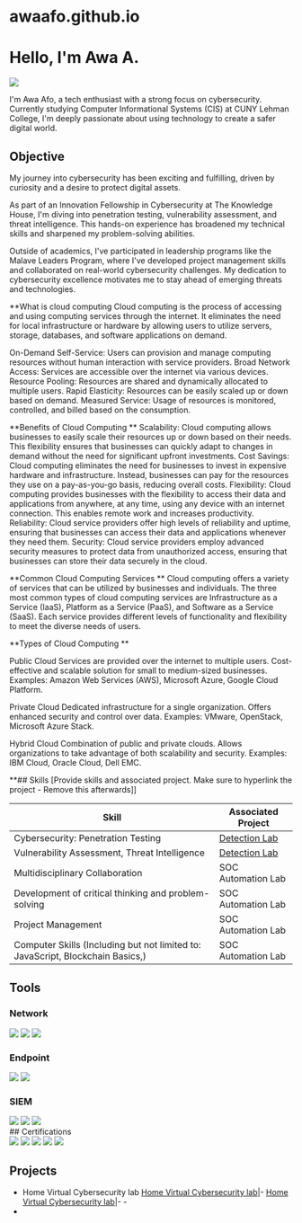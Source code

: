 # awaafo.github.io



# Hello, I'm Awa A.
<a href="[https://linkedin.com](https://www.linkedin.com/in/awa-afo/)"><img src="https://img.shields.io/badge/-LinkedIn-0072b1?&style=for-the-badge&logo=linkedin&logoColor=white" /></a>

I'm Awa Afo, a tech enthusiast with a strong focus on cybersecurity. Currently studying Computer Informational Systems (CIS) at CUNY Lehman College, I'm deeply passionate about using technology to create a safer digital world. 


## Objective
My journey into cybersecurity has been exciting and fulfilling, driven by curiosity and a desire to protect digital assets.

As part of an Innovation Fellowship in Cybersecurity at The Knowledge House, I'm diving into penetration testing, vulnerability assessment, and threat intelligence. This hands-on experience has broadened my technical skills and sharpened my problem-solving abilities.

Outside of academics, I've participated in leadership programs like the Malave Leaders Program, where I've developed project management skills and collaborated on real-world cybersecurity challenges. My dedication to cybersecurity excellence motivates me to stay ahead of emerging threats and technologies.

**What is cloud computing 
Cloud computing is the process of accessing and using computing services through the internet. It eliminates the need for local infrastructure or hardware by allowing users to utilize servers, storage, databases, and software applications on demand.

On-Demand Self-Service: Users can provision and manage computing resources without human interaction with service providers.
Broad Network Access: Services are accessible over the internet via various devices.
Resource Pooling: Resources are shared and dynamically allocated to multiple users.
Rapid Elasticity: Resources can be easily scaled up or down based on demand.
Measured Service: Usage of resources is monitored, controlled, and billed based on the consumption.

**Benefits of Cloud Computing
**
Scalability: Cloud computing allows businesses to easily scale their resources up or down based on their needs. This flexibility ensures that businesses can quickly adapt to changes in demand without the need for significant upfront investments.
Cost Savings: Cloud computing eliminates the need for businesses to invest in expensive hardware and infrastructure. Instead, businesses can pay for the resources they use on a pay-as-you-go basis, reducing overall costs.
Flexibility: Cloud computing provides businesses with the flexibility to access their data and applications from anywhere, at any time, using any device with an internet connection. This enables remote work and increases productivity.
Reliability: Cloud service providers offer high levels of reliability and uptime, ensuring that businesses can access their data and applications whenever they need them.
Security: Cloud service providers employ advanced security measures to protect data from unauthorized access, ensuring that businesses can store their data securely in the cloud.

**Common Cloud Computing Services
**
Cloud computing offers a variety of services that can be utilized by businesses and individuals. The three most common types of cloud computing services are Infrastructure as a Service (IaaS), Platform as a Service (PaaS), and Software as a Service (SaaS). Each service provides different levels of functionality and flexibility to meet the diverse needs of users.

**Types of Cloud Computing
**

Public Cloud
Services are provided over the internet to multiple users.
Cost-effective and scalable solution for small to medium-sized businesses.
Examples: Amazon Web Services (AWS), Microsoft Azure, Google Cloud Platform.

Private Cloud
Dedicated infrastructure for a single organization.
Offers enhanced security and control over data.
Examples: VMware, OpenStack, Microsoft Azure Stack.

Hybrid Cloud
Combination of public and private clouds.
Allows organizations to take advantage of both scalability and security.
Examples: IBM Cloud, Oracle Cloud, Dell EMC.



**## Skills
[Provide skills and associated project. Make sure to hyperlink the project - Remove this afterwards]]

| Skill                                         | Associated Project         |
|-----------------------------------------------|----------------------------|
| Cybersecurity: Penetration Testing       | <a href="https://google.com">Detection Lab</a>|
|Vulnerability Assessment, Threat Intelligence | <a href="https://google.com">Detection Lab</a>|
| Multidisciplinary Collaboration                 | SOC Automation Lab|
| Development of critical thinking and problem-solving      | SOC Automation Lab|
| Project Management                            | SOC Automation Lab|
| Computer Skills (Including but not limited to: JavaScript, Blockchain Basics,) | SOC Automation Lab|




## Tools


### Network
<div>
    <img src="https://img.shields.io/badge/-Wireshark-1679A7?&style=for-the-badge&logo=Wireshark&logoColor=white" />
    <img src="https://img.shields.io/badge/-Suricata-EF3B2D?&style=for-the-badge&logo=Suricata&logoColor=white" />
    <img src="https://img.shields.io/badge/-Zeek-777BB4?&style=for-the-badge&logo=Zeek&logoColor=white" />
</div>

### Endpoint
<div>
    <img src="https://img.shields.io/badge/-Microsoft_Defender_for_Endpoint-00A4EF?&style=for-the-badge&logo=Microsoft&logoColor=white" />
    <img src="https://img.shields.io/badge/-Velociraptor-4B275F?&style=for-the-badge&logo=Velociraptor&logoColor=white" />
</div>

### SIEM
<div>
    <img src="https://img.shields.io/badge/-Microsoft_Sentinel-0078D4?&style=for-the-badge&logo=Microsoft&logoColor=white" />
    <img src="https://img.shields.io/badge/-Splunk-000000?&style=for-the-badge&logo=Splunk&logoColor=white" />
    <img src="https://img.shields.io/badge/-Elastic-005571?&style=for-the-badge&logo=Elastic&logoColor=white" />
</div>
## Certifications

<div>
<img src="https://img.shields.io/badge/-Security%2B-FF0000?&style=for-the-badge&logo=CompTIA&logoColor=white" />
<img src="https://img.shields.io/badge/-Network%2B-007ACC?&style=for-the-badge&logo=CompTIA&logoColor=white" />
<img src="https://img.shields.io/badge/-A%2B-4D4D4D?&style=for-the-badge&logo=CompTIA&logoColor=white" />
<img src="https://img.shields.io/badge/-CDSA-006400?&style=for-the-badge&logoColor=white" />
<img src="https://img.shields.io/badge/-CCD-000080?&style=for-the-badge&logoColor=white" />
</div>

## Projects
- Home Virtual Cybersecurity lab
          <a href="[https://google.com](https://docs.google.com/presentation/d/1XOzvAxHPwkCkWY18hF5fPGK7rk7SW2tZE9Ii3XCDEWk/edit?usp=sharing)">Home Virtual Cybersecurity lab</a>|- 
 <a href="[[https://google.com](https://docs.google.com/presentation/d/1XOzvAxHPwkCkWY18hF5fPGK7rk7SW2tZE9Ii3XCDEWk/edit?usp=sharing)](https://docs.google.com/presentation/d/12fV3l2ggcwbGNPo1XCg5GfdiiRjUHWoNAxSXiHQZdOw/edit?usp=sharing)">Home Virtual Cybersecurity lab</a>|- 
      - 
- 
